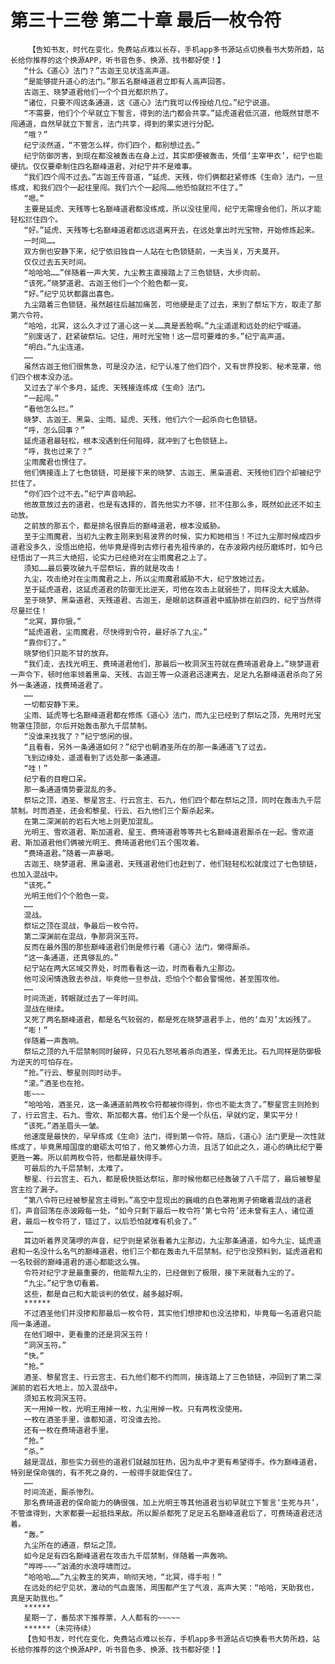 # 第三十三卷 第二十章 最后一枚令符
        【告知书友，时代在变化，免费站点难以长存，手机app多书源站点切换看书大势所趋，站长给你推荐的这个换源APP，听书音色多、换源、找书都好使！】
       “什么《道心》法门？”古迦王见状连高声道。
       “是能够提升道心的法门。”那五名巅峰道君立即有人高声回答。
       古迦王、晓梦道君他们一个个目光都炽热了。
       “诸位，只要不闯这条通道，这《道心》法门我可以传授给几位。”纪宁说道。
       “不需要，他们个个早就立下誓言，得到的法门都会共享。”延虎道君低沉道，他既然甘愿不闯通道，自然早就立下誓言，法门共享，得到的果实进行分配。
       “哦？”
       纪宁淡然道，“不管怎么样，你们四个，都别想过去。”
       纪宁防御厉害，到现在都没被轰击在身上过，其实即便被轰击，凭借‘主宰甲衣’，纪宁也能硬抗。仅仅要牵制住四名巅峰道君，对纪宁并不是难事。
       “我们四个闯不过去。”古迦王传音道，“延虎、天残，你们俩都赶紧修炼《生命》法门，一旦练成，和我们四个一起往里闯。我们六个一起闯……他恐怕就拦不住了。”
       “嗯。”
       主要是延虎、天残等七名巅峰道君都没练成，所以没往里闯，纪宁无需理会他们，所以才能轻松拦住四个。
       “好。”延虎、天残等七名巅峰道君都远远退离开去，在远处拿出时光宝物，开始修炼起来。
       一时间……
       双方倒也安静下来，纪宁依旧独自一人站在七色锁链前，一夫当关，万夫莫开。
       仅仅过去五天时间。
       “哈哈哈……”伴随着一声大笑，九尘教主直接踏上了三色锁链，大步向前。
       “该死。”晓梦道君、古迦王他们一个个脸色都一变。
       “好。”纪宁见状都露出喜色。
       九尘踏着三色锁链，虽然越往后越加痛苦，可他硬是走了过去，来到了祭坛下方，取走了那第六令符。
       “哈哈，北冥，这么久才过了道心这一关……真是丢脸啊。”九尘遥遥和远处的纪宁喊道。
       “别废话了，赶紧破祭坛。记住，用时光宝物！这一层可要难的多。”纪宁高声道。
       “明白。”九尘连道。
       ……
       虽然古迦王他们很焦急，可是没办法，纪宁认准了他们四个，又有世界投影、秘术笼罩，他们四个根本没办法。
       又过去了半个多月，延虎、天残接连练成《生命》法门。
       “一起闯。”
       “看他怎么拦。”
       晓梦、古迦王、黑枭、尘雨、延虎、天残，他们六个一起杀向七色锁链。
       “呼，怎么回事？”
       延虎道君最轻松，根本没遇到任何阻碍，就冲到了七色锁链上。
       “呼，我也过来了？”
       尘雨魔君也愣住了。
       他们俩接连上了七色锁链，可是接下来的晓梦、古迦王、黑枭道君、天残他们四个却被纪宁拦住了。
       “你们四个过不去。”纪宁声音响起。
       他故意放过去的道君，也是有选择的，首先他实力不够，拦不住那么多，既然如此还不如主动放。
       之前放的那五个，都是排名很靠后的巅峰道君，根本没威胁。
       至于尘雨魔君，当初九尘教主刚来到易波界的时候，实力和她相当！不过九尘那时候成四步道君没多久，没悟出绝招，他毕竟是得到古修行者先祖传承的，在赤波殿内经历磨练时，如今已经悟出了一共三大绝招，论实力已经绝对在尘雨魔君之上了。
       须知……最后要攻破九千层祭坛，靠的就是攻击！
       九尘，攻击绝对在尘雨魔君之上，所以尘雨魔君威胁不大，纪宁放她过去。
       至于延虎道君，这延虎道君的防御无比逆天，可他在攻击上就弱些了，同样没太大威胁。
       至于晓梦、黑枭道君、天残道君、古迦王，是眼前这群道君中威胁排在前四的，纪宁当然得尽量拦住！
       “北冥，算你狠。”
       “延虎道君，尘雨魔君，尽快得到令符，最好杀了九尘。”
       “靠你们了。”
       晓梦他们只能不甘的放弃。
       “我们走，去找光明王、费琦道君他们，那最后一枚洞溟玉符就在费琦道君身上。”晓梦道君一声令下，顿时他率领着黑枭、天残、古迦王等一众道君迅速离去，足足九名巅峰道君杀向了另外一条通道，找费琦道君了。
       ……
       一切都安静下来。
       尘雨、延虎等七名巅峰道君都在修炼《道心》法门，而九尘已经到了祭坛之顶，先用时光宝物罩住顶部，尔后开始轰击那九千层禁制。
       “没谁来找我了？”纪宁悠闲的很。
       “且看看，另外一条通道如何？”纪宁也朝酒圣所在的那一条通道飞了过去。
       飞到边缘处，遥遥看到了远处那一条通道。
       “哇！”
       纪宁看的目瞪口呆。
       那一条通道情势要混乱的多。
       祭坛之顶，酒圣、黎星宫主、行云宫主、石九，他们四个都在祭坛之顶，同时在轰击九千层禁制。时而酒圣，还会和黎星、行云、石九他们三个厮杀起来。
       在第二深渊前的岩石大地上则更加混乱。
       光明王、雪欢道君、斯加道君、星王、费琦道君等等共七名巅峰道君厮杀在一起。雪欢道君、斯加道君他们俩被光明王、费琦道君他们五个围攻着。
       “费琦道君。”随着一声暴喝。
       古迦王、晓梦道君、黑枭道君、天残道君他们也赶到了，他们轻轻松松就度过了七色锁链，也加入混战中。
       “该死。”
       光明王他们个个脸色一变。
       ……
       混战。
       祭坛之顶在混战，争最后一枚令符。
       第二深渊前在混战，争那洞溟玉符。
       反而在最外围的那些巅峰道君们倒是修行着《道心》法门，懒得厮杀。
       “这一条通道，还真够乱的。”
       纪宁站在两大区域交界处，时而看看这一边，时而看看九尘那边。
       他可没闲情逸致去参战，毕竟他一旦参战，恐怕个个都会警惕他，甚至围攻他。
       ……
       时间流逝，转眼就过去了一年时间。
       混战在继续。
       又死了两名巅峰道君，都是名气较弱的，都是死在晓梦道君手上，他的‘血刃’太凶残了。
       “嘭！”
       伴随着一声轰响。
       祭坛之顶的九千层禁制同时破碎，只见石九怒吼着杀向酒圣，悍勇无比。石九同样是防御极为逆天的可怕存在。
       “抢。”行云、黎星则同时动手。
       “滚。”酒圣也在抢。
       嘭~~~
       “哈哈哈，酒圣兄，这一条通道前两枚令符都被你得到，你也不能太贪了。”黎星宫主则抢到了，行云宫主、石九、雪欢、斯加都大喜。他们五个是一个队伍，早就约定，果实平分！
       “该死。”酒圣眉头一皱。
       他速度是最快的，早早练成《生命》法门，得到第一令符。随后，《道心》法门更是一次性就练成了，毕竟黑暗国度的磨砺太可怕了，他又兼修心力流，且活了如此之久，道心的确比纪宁要更胜一筹。所以前两枚令符，他都是最快得手。
       可最后的九千层禁制，太难了。
       黎星、行云宫主、石九，都是极快抵达祭坛，那时候他都已经轰破了八千层了，最后被黎星宫主捡了漏子。
       “第八令符已经被黎星宫主得到。”高空中显现出的巍峨的白色罩袍男子俯瞰着混战的道君们，声音回荡在赤波殿每一处，“如今只剩下最后一枚令符‘第七令符’还未曾有主人，诸位道君，最后一枚令符了，错过了，以后恐怕就难有机会了。”
       ……
       耳边听着界灵蒲啰的声音，纪宁则是紧张看着九尘那边，九尘那条通道，如今九尘、延虎道君和一名没什么名气的巅峰道君，他们三个都在轰击九千层禁制。纪宁也没预料到，延虎道君和一名较弱的巅峰道君的道心都能这么强。
       令符对纪宁才是最重要的，他能帮九尘的，已经做到了极限，接下来就看九尘的了。
       “九尘。”纪宁急切看着。
       这些，都是自己和大能谈判的依仗，越多越好啊。
       ******
       不过酒圣他们并没掺和那最后一枚令符，其实他们想掺和也没法掺和，毕竟每一名道君只能闯一条通道。
       在他们眼中，更看重的还是洞溟玉符！
       “洞溟玉符。”
       “快。”
       “抢。”
       酒圣、黎星宫主、行云宫主、石九他们都不约而同，接连踏上了三色锁链，冲回到了第二深渊前的岩石大地上，加入混战中。
       须知五枚洞溟玉符。
       天一用掉一枚，光明王用掉一枚，九尘用掉一枚。只有两枚没使用。
       一枚在酒圣手里，谁都知道，可没谁去抢。
       还有一枚在费琦道君手里。
       “抢。”
       “杀。”
       越是混战，那些实力弱些的道君们就越加狂热，因为乱中才更有希望得手。作为巅峰道君，特别是保命强的，有不死之身的，一般得手就能保住了。
       ……
       时间流逝，厮杀惨烈。
       那名费琦道君的保命能力的确很强，加上光明王等其他道君当初早就立下誓言‘生死与共’，不管谁得到，大家都要一起抵挡来敌。所以厮杀都死了足足五名巅峰道君后了，可费琦道君还活着。
       “轰。”
       九尘所在的通道，祭坛之顶。
       如今足足有四名巅峰道君在攻击九千层禁制，伴随着一声轰响。
       “哗哗~~~”汹涌的水浪呼啸而过。
       “哈哈哈……”九尘教主的笑声，响彻天地，“北冥，得手啦！”
       在远处的纪宁见状，激动的气血震荡，周围都产生了气浪，高声大笑：“哈哈，天助我也，真是天助我也。”
       ******
       星期一了，番茄求下推荐票，人人都有的~~~~~
       ******（未完待续）
       【告知书友，时代在变化，免费站点难以长存，手机app多书源站点切换看书大势所趋，站长给你推荐的这个换源APP，听书音色多、换源、找书都好使！】